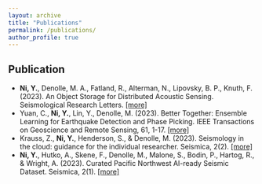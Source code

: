 ```yaml
---
layout: archive
title: "Publications"
permalink: /publications/
author_profile: true
---
```


## Publication 
- **Ni, Y.**, Denolle, M. A., Fatland, R., Alterman, N., Lipovsky, B. P., Knuth, F. (2023). An Object Storage for Distributed Acoustic Sensing. Seismological Research Letters. [[more]](https://niyiyu.github.io/publication/2023-10-dasstore)
- Yuan, C., **Ni, Y.**, Lin, Y., Denolle, M. (2023). Better Together: Ensemble Learning for Earthquake Detection and Phase Picking. IEEE Transactions on Geoscience and Remote Sensing, 61, 1-17. [[more]](https://niyiyu.github.io/publication/2023-09-elep)
- Krauss, Z., **Ni, Y.**, Henderson, S., & Denolle, M. (2023). Seismology in the cloud: guidance for the individual researcher. Seismica, 2(2). [[more]](https://niyiyu.github.io/publication/2023-08-seismicloud)
- **Ni, Y.**, Hutko, A., Skene, F., Denolle, M., Malone, S., Bodin, P., Hartog, R., & Wright, A. (2023). Curated Pacific Northwest AI-ready Seismic Dataset. Seismica, 2(1). [[more]](https://niyiyu.github.io/publication/2023-05-pnwml)
